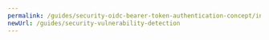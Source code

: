 ```yaml
---
permalink: /guides/security-oidc-bearer-token-authentication-concept/index.html
newUrl: /guides/security-vulnerability-detection
---
```

